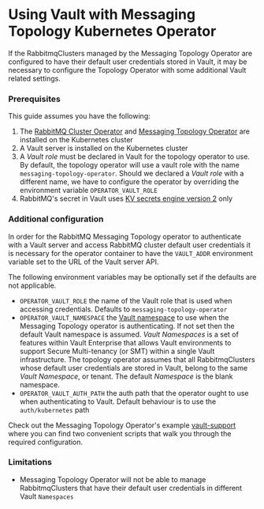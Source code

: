 # Using Vault with Messaging Topology Kubernetes Operator

If the RabbitmqClusters managed by the Messaging Topology Operator are configured to have their default user credentials
stored in Vault, it may be necessary to configure the Topology Operator with some additional Vault related settings.

### Prerequisites

This guide assumes you have the following:

1. The [RabbitMQ Cluster Operator](./operator-overview) and [Messaging Topology Operator](./install-topology-operator) are installed on the Kubernetes cluster
2. A Vault server is installed on the Kubernetes cluster
3. A *Vault role* must be declared in Vault for the topology operator to use. By default, the topology operator will use a vault role with the name `messaging-topology-operator`. Should we declared a *Vault role* with a different name, we have to configure the operator by overriding the environment variable `OPERATOR_VAULT_ROLE`
4. RabbitMQ's secret in Vault uses [KV secrets engine version 2](https://www.vaultproject.io/docs/secrets/kv/kv-v2) only

### Additional configuration 

In order for the RabbitMQ Messaging Topology operator to authenticate with a Vault server and access RabbitMQ cluster default user credentials it is necessary for the operator container to have the `VAULT_ADDR` environment
variable set to the URL of the Vault server API.

The following environment variables may be optionally set if the defaults are not applicable.

- `OPERATOR_VAULT_ROLE` the name of the Vault role that is used when accessing credentials. Defaults to `messaging-topology-operator`
- `OPERATOR_VAULT_NAMESPACE` the [Vault namespace](https://www.vaultproject.io/docs/enterprise/namespaces) to use when the Messaging Topology operator is authenticating. If not set then the default Vault namespace is assumed. *Vault Namespaces* is a set of features within Vault Enterprise that allows Vault environments to support Secure Multi-tenancy (or SMT) within a single Vault infrastructure. The topology operator assumes that all RabbitmqClusters whose default user credentials are stored in Vault, belong to the same *Vault Namespace*, or tenant. The default *Namespace* is the blank namespace.
- `OPERATOR_VAULT_AUTH_PATH` the auth path that the operator ought to use when authenticating to Vault. Default behaviour is to use the `auth/kubernetes` path

Check out the Messaging Topology Operator's example [vault-support](https://github.com/rabbitmq/messaging-topology-operator/tree/main/docs/examples/vault-support) where you can find two convenient scripts that walk you through the required configuration.


### Limitations

* Messaging Topology Operator will not be able to manage RabbitmqClusters that have their default user credentials in different Vault `Namespaces`
